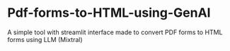 # Pdf-forms-to-HTML-using-GenAI
A simple tool with streamlit interface made to convert PDF forms to HTML forms using LLM (Mixtral)
